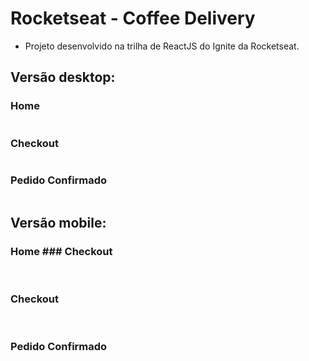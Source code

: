 # Rocketseat - Coffee Delivery

- Projeto desenvolvido na trilha de ReactJS do Ignite da Rocketseat.

## Versão desktop:

### Home

<img src="./public/readme-images/home-desktop-01.png" alt="" />

### Checkout

<img src="./public/readme-images/checkout-desktop-01.png" alt="" />

### Pedido Confirmado

<img src="./public/readme-images/confirmed-order-desktop-01.png" alt="" />

## Versão mobile:

### Home                       ### Checkout

<div>
  <img src="./public/readme-images/home-mobile-01.png" alt="" />
  <img src="./public/readme-images/checkout-mobile-01.png" alt="" />
<div/>

### Checkout

<div>
  <img src="./public/readme-images/checkout-mobile-01.png" alt="" />
  <img src="./public/readme-images/checkout-mobile-02.png" alt="" />
</div>

### Pedido Confirmado

<img src="./public/readme-images/confirmed-order-mobile-01.png" alt="" />
